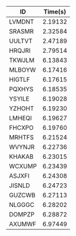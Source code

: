 |ID|Time(s)|
|-|-|
|LVMDNT|2.19132|
|SRASMR|2.32584|
|UULTVT|2.47189|
|HRQJRI|2.79514|
|TKWJLM|6.13843|
|MLBOYW|6.17416|
|HIGTLF|6.17615|
|PQXHYS|6.18535|
|YSYILE|6.19028|
|YZHOHT|6.19230|
|LMHEQI|6.19627|
|FHCXPO|6.19760|
|MRHTFS|6.21524|
|WVYNJR|6.22736|
|KHAKAB|6.23015|
|WCXUMP|6.23439|
|ASJXFI|6.24308|
|JISNLD|6.24723|
|GUZCWB|6.27113|
|NLGGGC|6.28202|
|DOMPZP|6.28872|
|AXUMWF|6.97449|
